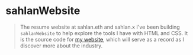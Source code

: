 # sahlanWebsite
> The resume website at sahlan.eth and sahlan.x
> I've been building `sahlanWebsite` to help explore the tools I have with HTML and CSS. It is the source code for [my website](https://ipfs.io/ipfs/QmUMYFXbTooHvuzhzBsxL5iFVSuGGjt9WdU2iWnrzt8mGD/index.html), which will serve as a record as I discover more about the industry.

